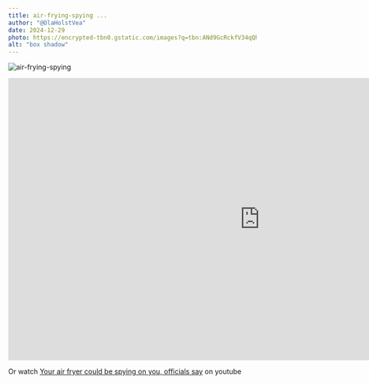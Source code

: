 ```yaml
---
title: air-frying-spying ...
author: "@OlaHolstVea"
date: 2024-12-29
photo: https://encrypted-tbn0.gstatic.com/images?q=tbn:ANd9GcRckfV34qQheGnGP85604AGr0RH4oJ9HCoiBg&s
alt: "box shadow"
---
```


![air-frying-spying](./air-frying-spying.png)

<iframe width="1020" height="574" src="https://www.youtube.com/embed/MKuAnNj8aNE?si=GjMhjwTQW2zztHkB" title="YouTube video player" frameborder="0" allow="accelerometer; autoplay; clipboard-write; encrypted-media; gyroscope; picture-in-picture; web-share" referrerpolicy="strict-origin-when-cross-origin" allowfullscreen></iframe>

Or watch [Your air fryer could be spying on you, officials say](https://youtu.be/MKuAnNj8aNE?si=MJ6SFlmvYUuTUIkp) on youtube

